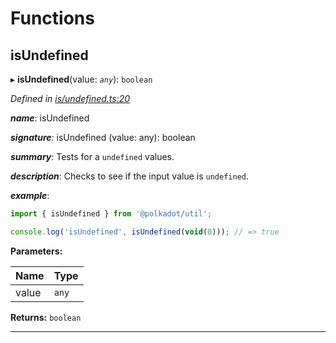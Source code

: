 

# Functions

<a id="isundefined"></a>

##  isUndefined

▸ **isUndefined**(value: *`any`*): `boolean`

*Defined in [is/undefined.ts:20](https://github.com/polkadot-js/common/blob/2d4097d/packages/util/src/is/undefined.ts#L20)*

*__name__*: isUndefined

*__signature__*: isUndefined (value: any): boolean

*__summary__*: Tests for a `undefined` values.

*__description__*: Checks to see if the input value is `undefined`.

*__example__*:   

```javascript
import { isUndefined } from '@polkadot/util';

console.log('isUndefined', isUndefined(void(0))); // => true
```

**Parameters:**

| Name | Type |
| ------ | ------ |
| value | `any` |

**Returns:** `boolean`

___

